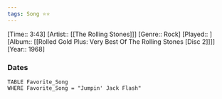 ```yaml
---
tags: Song ⭐⭐ 
---
```

[Time:: 3:43]
[Artist:: [[The Rolling Stones]]]
[Genre:: Rock]
[Played:: ]
[Album:: [[Rolled Gold Plus: Very Best Of The Rolling Stones [Disc 2]]]]
[Year:: 1968]
### Dates
````dataview
TABLE Favorite_Song
WHERE Favorite_Song = "Jumpin' Jack Flash"
````